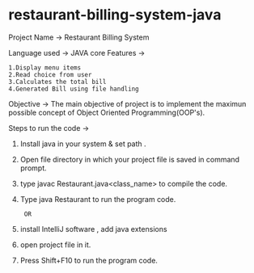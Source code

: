 # restaurant-billing-system-java
Project Name -> Restaurant Billing System

Language used -> JAVA core
Features ->

    1.Display menu items
    2.Read choice from user
    3.Calculates the total bill
    4.Generated Bill using file handling 
Objective -> The main objective of project is to implement the maximun possible concept of
             Object Oriented Programming(OOP's).

Steps to run the code ->

1. Install java in your system & set path .
2. Open file directory in which your project file is saved in command prompt.
3. type javac Restaurant.java<class_name> to compile the code.
4. Type java Restaurant to run the program code.

        OR 
1. install IntelliJ software , add java extensions
2. open project file in it.
3. Press Shift+F10 to run the program code.
 
  
